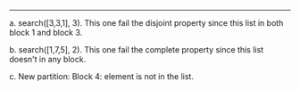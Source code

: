 
----------
a. search([3,3,1], 3). This one fail the disjoint property since this list in both block 1 and block 3.

b. search([1,7,5], 2). This one fail the complete property since this list doesn't in any block.

c. New partition: Block 4: element is not in the list.
